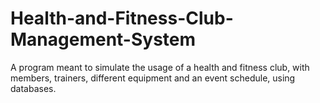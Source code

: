 # Health-and-Fitness-Club-Management-System

A program meant to simulate the usage of a health and fitness club, with members, trainers, different equipment and an event schedule, using databases.
